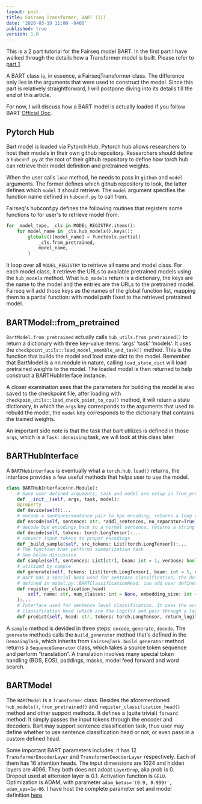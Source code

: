 ```yaml
---
layout: post
title: Fairseq Transformer, BART (II)
date: '2020-03-19 11:00 -0400'
published: true
version: 1.0
---
```


This is a 2 part tutorial for the Fairseq model BART. In the first part I have
walked through the details how a Transformer model is built. Please refer to [part 1](http://yinghaowang.xyz/technology/2020-03-14-FairseqTransformer.html).

A BART class is, in essence, a FairseqTransformer class. The difference only lies
in the arguments that were used to construct the model. Since this part is relatively
straightforward, I will postpone diving into its details till the end of this article.

For now, I will discuss how a BART model is actually loaded if you follow BART
[Official Doc](https://github.com/pytorch/fairseq/tree/master/examples/bart).

## Pytorch Hub
Bart model is loaded via Pytorch Hub. Pytorch hub allows researchers to host their
models in their own github repository. Researchers should define a `hubconf.py` at
the root of their github repository to define how torch hub can retrieve their model
definition and pretrained weights.

When the user calls `load` method, he needs to pass in `github` and `model` arguments.
The former defines which github repository to look, the latter defines which `model`
it should retrieve. The `model` argument specifies the function name defined in
`hubconf.py` to call from.

Fairseq's hubconf.py defines the following routines that registers some functions to
for user's to retrieve model from:
```python
for _model_type, _cls in MODEL_REGISTRY.items():
    for model_name in _cls.hub_models().keys():
        globals()[model_name] = functools.partial(
            _cls.from_pretrained,
            model_name,
        )
```
It loop over all `MODEL_REGISTRY` to retrieve all name and model class. For each model class, it retrieve the URLs to available pretrained models using the `hub_models` method. What `hub_models` return is a dictionary, the keys are the name to the model and the entries are the URLs to the pretrained model. Fairseq will add those keys as the names of the global function list, mapping them to a partial function: with model path fixed to the retrieved pretrained model.

## BARTModel::from_pretrained
`BartModel.from_pretrained` actually calls `hub_utils.from_pretrained()` to return a dictionary with three key-value items: ‘args’ ‘task’ ‘models’. It uses the `checkpoint_utils::load_model_ememble_and_task()` method. This is the function that builds the model and load state dict to the model. Remember that BartModel is a nn.module in nature, calling `load_state_dict` will load pretrained weights to the model. The loaded model is then returned to help construct a BARTHubInterface instance.

A closer examination sees that the parameters for building the model is also saved to the checkpoint file, after loading with `checkpoin_utils::load_check_point_to_cpu()` method, it will return a state dictionary, in which the `args` key corresponds to the arguments that used to rebuild the model, the `model` key corresponds to the dictionary that contains the trained weights.

An important side note is that the task that bart utilizes is defined in those `args`, which is a `Task::denoising` task, we will look at this class later.

## BARTHubInterface
A `BARTHubinterface` is eventually what a `torch.hub.load()` returns, the interface provides a few useful methods that helps user to use the model.

```python
class BARTHubInterface(nn.Module):
    # Save user defined arguments, task and model are setup in from_pretrained
    def __init__(self, args, task, model):
    @property
    def device(self):...
    # encode a sentence/sentence pair to bpe encoding, returns a long tensor
    def encode(self, sentence: str, *addl_sentences, no_separator=True) -> torch.LongTensor:...
    # decode bpe encodings back to a normal sentence, returns a string
    def decode(self, tokens: torch.LongTensor):...
    # convert input tokens to proper encodings
    def _build_sample(self, src_tokens: List[torch.LongTensor]):...
    # The function that performs summarization task
    # See below discussion
    def sample(self, sentences: List[str], beam: int = 1, verbose: bool = False, **kwargs) -> str:...
    # utilized by sample
    def generate(self, tokens: List[torch.LongTensor], beam: int = 5, verbose: bool = False, **kwargs) -> torch.LongTensor:...
    # Bart has a special head used for sentence classification, the default is
    # defined in model.py::BARTClassificationHead, can add user defined head
    def register_classification_head(
        self, name: str, num_classes: int = None, embedding_size: int = None, **kwargs
    ):...
    # Interface used for sentence level classification. It uses the output from the
    # classification head (which are the logits) and pass through a log_softmax.
    def predict(self, head: str, tokens: torch.LongTensor, return_logits: bool = False):...
```
A `sample` method is devided in three steps: `encode`, `generate`, `decode`. The `genreate` methods calls the `build_generator` method that's defined in the `DenosingTask`, which inherits
from `FairseqTask`. `build_generator` method returns a `SequenceGenerator` class, which takes a source token sequence and perform “translation”. A translation involves many special token handling (BOS, EOS), paddings, masks, model feed forward and word search.

## BARTModel
The `BARTModel` is a `Transformer` class. Besides the aforementioned `hub_models()`, `from_pretrained()` and `register_classification_head()` method and other support methods. It defines a (quite trivial) `forward` method: It simply passes the input tokens through the encoder and decoders. Bart may support sentence classification task, thus user may define whether to use sentence classification head or not, or even pass in a custom defined head.

Some important BART parameters includes: it has 12 `TransformerEncoderLayer` and `TransformerDeocderLayer` respectively. Each of them has 16 attention heads. The input
dimensions are 1024 and hidden layers are 4096. They both does not adopt `LayerDrop`, aka prob is 0. Dropout used at attension layer is 0.1. Activation function is `GELU`. Optimization
is ADAM, with parameter `adam_betas='(0.9, 0.999)', adam_eps=1e-06`. I have host the complete
parameter set and model definition [here](https://gist.github.com/isVoid/2a5cff80b9efcb294822d4e765eab99a).
